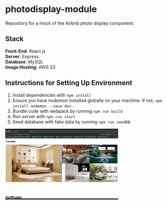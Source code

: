 # photodisplay-module
Repository for a mock of the Airbnb photo display component.

## Stack
**Front-End**: React.js<br />
**Server**: Express<br />
**Database**: MySQL<br />
**Image Hosting**: AWS S3<br />

## Instructions for Setting Up Environment
1. Install dependencies with `npm install`
2. Ensure you have nodemon installed globally on your machine. If not, `npm install nodemon --save-dev`.
3. Bundle code with webpack by running `npm run build`
4. Run server with `npm run start`
5. Seed database with fake data by running `npm run seedDB`.

![Photo Module Demo](34t968.gif)